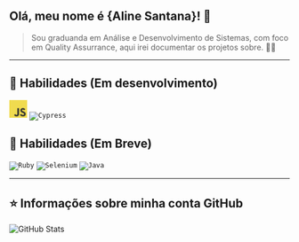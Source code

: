 ## Olá, meu nome é <strong>{Aline Santana}! 👋</strong>

> Sou graduanda em Análise e Desenvolvimento de Sistemas, com foco em Quality Assurrance, aqui irei documentar os projetos sobre. 👩‍💻


----

## 🚀 Habilidades (Em desenvolvimento)


<code><img height="32" src="https://raw.githubusercontent.com/github/explore/80688e429a7d4ef2fca1e82350fe8e3517d3494d/topics/javascript/javascript.png" alt="Javascript"/></code>
<code><img height="32" src="https://user-images.githubusercontent.com/116390525/221251732-fd249812-f4bb-48e9-b541-a3ba00c2d49a.svg" alt="Cypress"/></code>


## 👀 Habilidades (Em Breve)
<code><img height="32" src="https://cdn.jsdelivr.net/gh/devicons/devicon/icons/ruby/ruby-original.svg" alt="Ruby"/></code>
<code><img height="32" src="https://cdn.jsdelivr.net/gh/devicons/devicon/icons/selenium/selenium-original.svg" alt="Selenium"/></code>
<code><img height="32" src="https://cdn.jsdelivr.net/gh/devicons/devicon/icons/java/java-original.svg" alt="Java"/></code>

            
          


---

## ⭐ Informações sobre minha conta GitHub
![GitHub Stats](https://github-readme-stats.vercel.app/api?username=alinesousasantana&show_icons=true)

            
          
          
